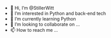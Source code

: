 - 👋 Hi, I’m @StillerWitt
- 👀 I’m interested in Python and back-end tech
- 🌱 I’m currently learning Python
- 💞️ I’m looking to collaborate on ...
- 📫 How to reach me ...

<!---
StillerWitt/StillerWitt is a ✨ special ✨ repository because its `README.md` (this file) appears on your GitHub profile.
You can click the Preview link to take a look at your changes.
--->
